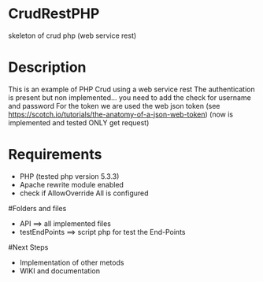 # CrudRestPHP
skeleton of crud php (web service rest)

# Description
This is an example of PHP Crud using a web service rest
The authentication is present but non implemented... you need to add the check for username and password
For the token we are used the web json token (see https://scotch.io/tutorials/the-anatomy-of-a-json-web-token)
(now is implemented and tested ONLY get request)

# Requirements
- PHP (tested php version 5.3.3)
- Apache rewrite module enabled
- check if AllowOverride All is configured

#Folders and files
- API ==> all implemented files
- testEndPoints ==> script php for test the End-Points

#Next Steps
- Implementation of other metods
- WIKI and documentation
